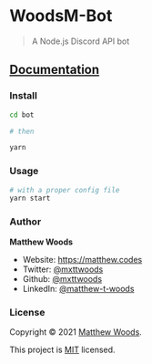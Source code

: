 # WoodsM-Bot

> A Node.js Discord API bot

## [Documentation](https://bot.woods.engineering/)

### Install

```sh
cd bot

# then

yarn
```

### Usage

```sh
# with a proper config file
yarn start
```

### Author

**Matthew Woods**

- Website: <https://matthew.codes>
- Twitter: [@mxttwoods](https://twitter.com/mxttwoods)
- Github: [@mxttwoods](https://github.com/mxttwoods)
- LinkedIn: [@matthew-t-woods](https://linkedin.com/in/matthew-t-woods)

### License

Copyright © 2021 [Matthew Woods](https://github.com/mxttwoods).

This project is [MIT](LICENSE) licensed.
